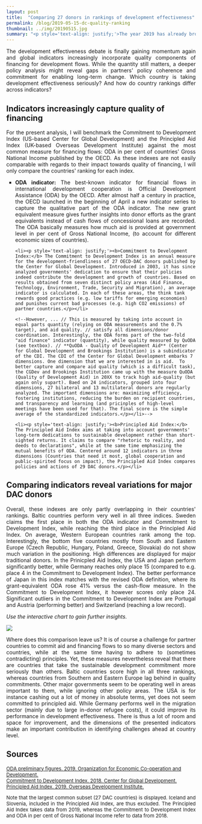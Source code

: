 ```yaml
---
layout: post
title:  "Comparing 27 donors in rankings of development effectiveness"
permalink: /blog/2019-05-15-dc-quality-ranking
thumbnail: ../img/20190515.jpg
summary: "<p style='text-align: justify;'>The year 2019 has already brought a plethora of new and revised indicators for development financing flows, taking the quality and effectiveness component explicitly into account. Which further insights do we thus get into commitments of major DAC donors to sustainable change?</p>"
---
```


<p style='text-align: justify;'>The development effectiveness debate is finally gaining momentum again and global indicators increasingly incorporate quality components of financing for development flows. While the quantity still matters, a deeper policy analysis might reveal gaps in partners' policy coherence and commitment for enabling long-term change. Which country is taking development effectiveness seriously? And how do country rankings differ across indicators?</p>

## Indicators increasingly capture quality of financing

<p style='text-align: justify;'>For the present analysis, I will benchmark the Commitment to Development Index (US-based Center for Global Development) and the Principled Aid Index (UK-based Overseas Development Institute) against the most common measure for financing flows: ODA in per cent of countries' Gross National Income published by the OECD. As these indexes are not easily comparable with regards to their impact towards quality of financing, I will only compare the countries' ranking for each index.</p>

<ul style="list-style-type:square;">
    <li><p style='text-align: justify;'><b>ODA indicator:</b> The best-known indicator for financial flows in international development cooperation is Official Development Assistance (ODA) by the OECD. After almost half a century in practice, the OECD launched in the beginning of April a new indicator series to capture the qualitative part of the ODA indicator. The new grant equivalent measure gives further insights into donor efforts as the grant equivalents instead of cash flows of concessional loans are recorded. The ODA basically measures how much aid is provided at government level in per cent of Gross National Income, (to account for different economic sizes of countries).</p></li>

    <li><p style='text-align: justify;'><b>Commitment to Development Index:</b> The Commitment to Development Index is an annual measure for the development-friendliness of 27 OECD-DAC donors published by the Center for Global Development. Introduced in 2003, it has since analyzed governments' dedication to ensure that their policies indeed contribute the development and growth of countries. Based on results obtained from seven distinct policy areas (Aid Finance, Technology, Environment, Trade, Security and Migration), an average indicator is calculated. In each of these areas, the think tank rewards good practices (e.g. low tariffs for emerging economies) and punishes current bad processes (e.g. high CO2 emissions) of partner countries.</p></li>

    <!--However, ... // This is measured by taking into account in equal parts quantity (relying on ODA measurements and the 0.7% target), and aid quality. // satisfy all dimensions/donor coordination. Interestingly, the ODA forms part of the two-fold "aid finance" indicator (quantity), while quality measured by QuODA (see textbox). // **QuODA - Quality of Development Aid** (Center for Global Development and Brookings Institution) is a subindicator of the CDI. The CDI of the Center for Global Development embarks 7 dimensions. One dimension that we are interested in is aid.  To better capture and compare aid quality (which is a difficult task), the CGDev and Brookings Institution came up with the measure QuODA (Quality of Development Aid) in 20XX to track high aid-quality (but again only supart). Baed on 24 indicators, grouped into four dimensions, 27 bilateral and 13 multilateral donors are regularly analyzed. The important dimensions are: maximizing efficiency, fostering institutions, reducing the burden on recipient countries, and transparency and learning (and pricinples of high-level meetings have been used for that). The final score is the simple average of the standardized indicators.</p></li>-->

    <li><p style='text-align: justify;'><b>Principled Aid Index:</b> The Principled Aid Index aims at taking into account governments' long-term dedications to sustainable development rather than short-sighted returns. It claims to compare "rhetoric to reality, and deeds to declarations", while at the same time emphasizing the mutual benefits of ODA. Centered around 12 indicators in three dimensions (Countries that need it most, global cooperation and public-spirited focus on impact), the Principled Aid Index compares policies and actions of 29 DAC donors.</p></li>

</ul>

<!-- Important to ratify international agreements, while not undermining parter countries' ability to develop sustainable public policy // South Korea, Norway, and Portugal are top performers on the technology component. All three countries are committed to high levels of government and incentives for business expenditure on R&D. South Korea’s policy environment supports business expenditures on R&D of over 3 percent of GDP, and the direct government support to R&D reaches 1.5 percent of GDP. // New Zealand’s legislation on intellectual property rights (IPR) is the most development friendly, followed by Canada. // Rich countries are most responsible for climate change, but poorer countries will suffer most.

Sweden scores highest overall on the migration component, strengthened by its integration policies and acceptance of refugees and migrants from poorer countries. Germany, ranking second overall on migration, accepts most refugees, Austria has the most generous rate of accepting asylum seekers.

Germany good job in migration and trade, but aid quality and international security.... could be better. largest donor in absolute terms (US) ranks 23rd of 27 (but does much to global security in terms of protection, but not ratifying international agreements - so kind of ambivalent behavior and only what is benefitting them). In terms of financing, has highest room for improvement, especially related to bilateral aid. "while few countries are strong on both quantity and quality of aid". New Zealand ranks highest overall in aid quality, with extremely effective bilateral aid. South Korea, Japan, and Canada disburse aid to the most effective multilateral institutions. last countries are Poland, Greece, and South Korea - but still true they can be good in single categories (e.g. South Korea ranks last on the CDI. Its performance on trade, environment, and security are the lowest in the CDI. However, with its extraordinary support for innovation and research and development, it maintains its position at the top of the technology component.)</p>

<!-- The results also highlight what many countries can and should improve on: eliminating tied aid and enhancing the use of recipient country systems and priorities. -->

## Comparing indicators reveal variations for major DAC donors

<p style='text-align: justify;'>Overall, these indexes are only partly overlapping in their countries' rankings. Baltic countries perform very well in all three indices. Sweden claims the first place in both the ODA indicator and Commitment to Development Index, while reaching the third place in the Principled Aid Index. On average, Western European countries rank among the top. Interestingly, the bottom five countries mostly from South and Eastern Europe (Czech Republic, Hungary, Poland, Greece, Slovakia) do not show much variation in the positioning. High differences are displayed for major traditional donors. In the Prinicpled Aid Index, the USA and Japan perform significantly better, while Germany reaches only place 15 (compared to e.g. place 4 in the Commitment to Development Index). The better performance of Japan in this index matches with the revised ODA definition, where its grant-equivalent ODA rose 41% versus the cash-flow measure. In the Commitment to Development Index, it however scores only place 24. Significant outliers in the Commitment to Development Index are Portugal and Austria (performing better) and Switzerland (reaching a low record).</p>

*Use the interactive chart to gain further insights.*

<div class='tableauPlaceholder' id='viz1558549190072' style='position: relative'>
<noscript>
<a href='#'>
<img alt=' ' src='https:&#47;&#47;public.tableau.com&#47;static&#47;images&#47;Qu&#47;QualityofDevelopmentFinancingandAid&#47;Dashboard2&#47;1_rss.png' style='border: none' />
</a>
</noscript>
<object class='tableauViz'  style='display:none;'>
<param name='host_url' value='https%3A%2F%2Fpublic.tableau.com%2F' /> <param name='embed_code_version' value='3' />
<param name='site_root' value='' />
<param name='name' value='QualityofDevelopmentFinancingandAid&#47;Dashboard2' />
<param name='tabs' value='no' />
<param name='toolbar' value='yes' />
<param name='static_image' value='https:&#47;&#47;public.tableau.com&#47;static&#47;images&#47;Qu&#47;QualityofDevelopmentFinancingandAid&#47;Dashboard2&#47;1.png' /> <param name='animate_transition' value='yes' />
<param name='display_static_image' value='yes' />
<param name='display_spinner' value='yes' />
<param name='display_overlay' value='yes' />
<param name='display_count' value='yes' />
<param name='filter' value='publish=yes' />
</object>
</div>                
<script type='text/javascript'>                    var divElement = document.getElementById('viz1558549190072');                    var vizElement = divElement.getElementsByTagName('object')[0];                    vizElement.style.minWidth='220px';vizElement.style.maxWidth='750px';vizElement.style.width='100%';vizElement.style.minHeight='700px';vizElement.style.maxHeight='887px';vizElement.style.height=(divElement.offsetWidth*0.75)+'px';                    var scriptElement = document.createElement('script');                    scriptElement.src = 'https://public.tableau.com/javascripts/api/viz_v1.js';                    vizElement.parentNode.insertBefore(scriptElement, vizElement);                </script>

<p></p>
<p></p>

<p style='text-align: justify;'>Where does this comparison leave us? It is of course a challenge for partner countries to commit aid and financing flows to so many diverse sectors and countries, while at the same time having to adhere to (sometimes contradicting) principles. Yet, these measures nevertheless reveal that there are countries that take the sustainable development commitment more seriously than others. Baltic countries score high in all three rankings, whereas countries from Southern and Eastern Europe lag behind in quality commitments. Other major governments seem to be operating well in areas important to them, while ignoring other policy areas. The USA is for instance cashing out a lot of money in absolute terms, yet does not seem committed to principled aid. While Germany performs well in the migration sector (mainly due to large in-donor refugee costs), it could improve its performance in development effectiveness. There is thus a lot of room and space for improvement, and the dimensions of the presented indicators make an important contribution in identifying challenges ahead at country level.</p>

## Sources

<font size="-1">
<div><a href="https://www2.compareyourcountry.org/oda?cr=oecd&lg=en" target="\_blank"><u>ODA preliminary figures. 2019. Organization for Economic Co-operation and Development.</u></a>

<div><a href=" https://www.cgdev.org/publication/commitment-development-index-2018" target="\_blank"><u>Commitment to Development Index. 2018. Center for Global Development.</u></a>

<div><a href="https://www.odi.org/opinion/10502-principled-aid-index" target="\_blank"><u>Principled Aid Index. 2019. Overseas Development Institute.</u></a>

<p>

<p style='text-align: justify;'>Note that the largest common subset (27 DAC countries) is displayed. Iceland and Slovenia, included in the Principled Aid Index, are thus excluded. The Principled Aid Index takes data from 2019, whereas the Commitment to Development Index and ODA in per cent of Gross National Income refer to data from 2018.</p>
